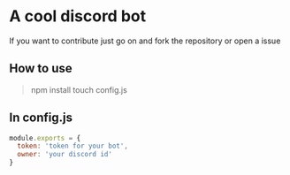 # A cool discord bot
If you want to contribute just go on and fork the repository or open a issue

## How to use
> npm install
> touch config.js

## In config.js
```JavaScript
module.exports = {
  token: 'token for your bot',
  owner: 'your discord id'
}
```
